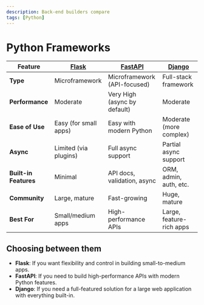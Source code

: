 ```yaml
---
description: Back-end builders compare
tags: [Python]
---
```


# Python Frameworks

| Feature               | [Flask](../technologies/python/frameworks/flask.md) | [FastAPI](../technologies/python/frameworks/fastapi.md) | [Django](../technologies/python/frameworks/django.md) |
| --------------------- | --------------------------------------------------- | ------------------------------------------------------- | ----------------------------------------------------- |
| **Type**              | Microframework                                      | Microframework (API-focused)                            | Full-stack framework                                  |
| **Performance**       | Moderate                                            | Very High (async by default)                            | Moderate                                              |
| **Ease of Use**       | Easy (for small apps)                               | Easy with modern Python                                 | Moderate (more complex)                               |
| **Async**             | Limited (via plugins)                               | Full async support                                      | Partial async support                                 |
| **Built-in Features** | Minimal                                             | API docs, validation, async                             | ORM, admin, auth, etc.                                |
| **Community**         | Large, mature                                       | Fast-growing                                            | Huge, mature                                          |
| **Best For**          | Small/medium apps                                   | High-performance APIs                                   | Large, feature-rich apps                              |

## Choosing between them

- **Flask**: If you want flexibility and control in building small-to-medium apps.
- **FastAPI**: If you need to build high-performance APIs with modern Python features.
- **Django**: If you need a full-featured solution for a large web application with everything built-in.
